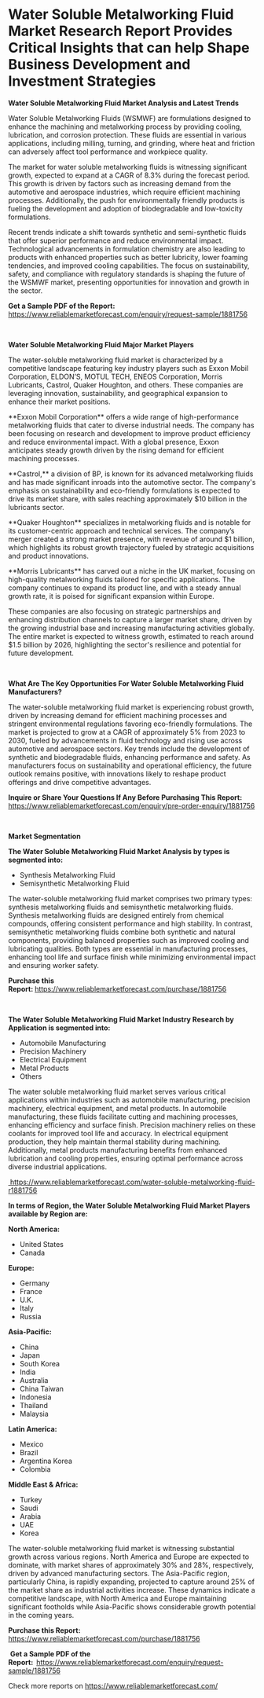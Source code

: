 <p><h1>Water Soluble Metalworking Fluid Market Research Report Provides Critical Insights that can help Shape Business Development and Investment Strategies</h1></p><p><strong>Water Soluble Metalworking Fluid Market Analysis and Latest Trends</strong></p>
<p><p>Water Soluble Metalworking Fluids (WSMWF) are formulations designed to enhance the machining and metalworking process by providing cooling, lubrication, and corrosion protection. These fluids are essential in various applications, including milling, turning, and grinding, where heat and friction can adversely affect tool performance and workpiece quality.</p><p>The market for water soluble metalworking fluids is witnessing significant growth, expected to expand at a CAGR of 8.3% during the forecast period. This growth is driven by factors such as increasing demand from the automotive and aerospace industries, which require efficient machining processes. Additionally, the push for environmentally friendly products is fueling the development and adoption of biodegradable and low-toxicity formulations.</p><p>Recent trends indicate a shift towards synthetic and semi-synthetic fluids that offer superior performance and reduce environmental impact. Technological advancements in formulation chemistry are also leading to products with enhanced properties such as better lubricity, lower foaming tendencies, and improved cooling capabilities. The focus on sustainability, safety, and compliance with regulatory standards is shaping the future of the WSMWF market, presenting opportunities for innovation and growth in the sector.</p></p>
<p><strong>Get a Sample PDF of the Report:&nbsp;</strong> <a href="https://www.reliablemarketforecast.com/enquiry/request-sample/1881756?utm_campaign=2260&utm_medium=2&utm_source=Github&utm_content=ia&utm_term=04022025&utm_id=water-soluble-metalworking-fluid">https://www.reliablemarketforecast.com/enquiry/request-sample/1881756</a></p>
<p>&nbsp;</p>
<p><strong>Water Soluble Metalworking Fluid Major Market Players</strong></p>
<p><p>The water-soluble metalworking fluid market is characterized by a competitive landscape featuring key industry players such as Exxon Mobil Corporation, ELDON’S, MOTUL TECH, ENEOS Corporation, Morris Lubricants, Castrol, Quaker Houghton, and others. These companies are leveraging innovation, sustainability, and geographical expansion to enhance their market positions.</p><p>**Exxon Mobil Corporation** offers a wide range of high-performance metalworking fluids that cater to diverse industrial needs. The company has been focusing on research and development to improve product efficiency and reduce environmental impact. With a global presence, Exxon anticipates steady growth driven by the rising demand for efficient machining processes.</p><p>**Castrol,** a division of BP, is known for its advanced metalworking fluids and has made significant inroads into the automotive sector. The company's emphasis on sustainability and eco-friendly formulations is expected to drive its market share, with sales reaching approximately $10 billion in the lubricants sector.</p><p>**Quaker Houghton** specializes in metalworking fluids and is notable for its customer-centric approach and technical services. The company’s merger created a strong market presence, with revenue of around $1 billion, which highlights its robust growth trajectory fueled by strategic acquisitions and product innovations.</p><p>**Morris Lubricants** has carved out a niche in the UK market, focusing on high-quality metalworking fluids tailored for specific applications. The company continues to expand its product line, and with a steady annual growth rate, it is poised for significant expansion within Europe.</p><p>These companies are also focusing on strategic partnerships and enhancing distribution channels to capture a larger market share, driven by the growing industrial base and increasing manufacturing activities globally. The entire market is expected to witness growth, estimated to reach around $1.5 billion by 2026, highlighting the sector's resilience and potential for future development.</p></p>
<p>&nbsp;</p>
<p><strong>What Are The Key Opportunities For Water Soluble Metalworking Fluid Manufacturers?</strong></p>
<p><p>The water-soluble metalworking fluid market is experiencing robust growth, driven by increasing demand for efficient machining processes and stringent environmental regulations favoring eco-friendly formulations. The market is projected to grow at a CAGR of approximately 5% from 2023 to 2030, fueled by advancements in fluid technology and rising use across automotive and aerospace sectors. Key trends include the development of synthetic and biodegradable fluids, enhancing performance and safety. As manufacturers focus on sustainability and operational efficiency, the future outlook remains positive, with innovations likely to reshape product offerings and drive competitive advantages.</p></p>
<p><strong>Inquire or Share Your Questions If Any Before Purchasing This Report:</strong> <a href="https://www.reliablemarketforecast.com/enquiry/pre-order-enquiry/1881756?utm_campaign=2260&utm_medium=2&utm_source=Github&utm_content=ia&utm_term=04022025&utm_id=water-soluble-metalworking-fluid">https://www.reliablemarketforecast.com/enquiry/pre-order-enquiry/1881756</a></p>
<p>&nbsp;</p>
<p><strong>Market Segmentation</strong></p>
<p><strong>The Water Soluble Metalworking Fluid Market Analysis by types is segmented into:</strong></p>
<p><ul><li>Synthesis Metalworking Fluid</li><li>Semisynthetic Metalworking Fluid</li></ul></p>
<p><p>The water-soluble metalworking fluid market comprises two primary types: synthesis metalworking fluids and semisynthetic metalworking fluids. Synthesis metalworking fluids are designed entirely from chemical compounds, offering consistent performance and high stability. In contrast, semisynthetic metalworking fluids combine both synthetic and natural components, providing balanced properties such as improved cooling and lubricating qualities. Both types are essential in manufacturing processes, enhancing tool life and surface finish while minimizing environmental impact and ensuring worker safety.</p></p>
<p><strong>Purchase this Report:&nbsp;</strong><a href="https://www.reliablemarketforecast.com/purchase/1881756?utm_campaign=2260&utm_medium=2&utm_source=Github&utm_content=ia&utm_term=04022025&utm_id=water-soluble-metalworking-fluid">https://www.reliablemarketforecast.com/purchase/1881756</a></p>
<p>&nbsp;</p>
<p><strong>The Water Soluble Metalworking Fluid Market Industry Research by Application is segmented into:</strong></p>
<p><ul><li>Automobile Manufacturing</li><li>Precision Machinery</li><li>Electrical Equipment</li><li>Metal Products</li><li>Others</li></ul></p>
<p><p>The water soluble metalworking fluid market serves various critical applications within industries such as automobile manufacturing, precision machinery, electrical equipment, and metal products. In automobile manufacturing, these fluids facilitate cutting and machining processes, enhancing efficiency and surface finish. Precision machinery relies on these coolants for improved tool life and accuracy. In electrical equipment production, they help maintain thermal stability during machining. Additionally, metal products manufacturing benefits from enhanced lubrication and cooling properties, ensuring optimal performance across diverse industrial applications.</p></p>
<p><a href="https://www.reliablemarketforecast.com/water-soluble-metalworking-fluid-r1881756?utm_campaign=2260&utm_medium=2&utm_source=Github&utm_content=ia&utm_term=04022025&utm_id=water-soluble-metalworking-fluid">&nbsp;https://www.reliablemarketforecast.com/water-soluble-metalworking-fluid-r1881756</a></p>
<p><strong>In terms of Region, the Water Soluble Metalworking Fluid Market Players available by Region are:</strong></p>
<p>
    <p> <strong> North America: </strong>
        <ul>
            <li>United States</li>
            <li>Canada</li>
        </ul>
        </p> 
    <p> <strong> Europe: </strong>
        <ul>
            <li>Germany</li>
            <li>France</li>
            <li>U.K.</li>
            <li>Italy</li>
            <li>Russia</li>
        </ul>
        </p> 
    <p> <strong> Asia-Pacific: </strong>
        <ul>
            <li>China</li>
            <li>Japan</li>
            <li>South Korea</li>
            <li>India</li>
            <li>Australia</li>
            <li>China Taiwan</li>
            <li>Indonesia</li>
            <li>Thailand</li>
            <li>Malaysia</li>
        </ul>
        </p> 
    <p> <strong> Latin America: </strong>
        <ul>
            <li>Mexico</li>
            <li>Brazil</li>
            <li>Argentina Korea</li>
            <li>Colombia</li>
        </ul>
        </p> 
    <p> <strong> Middle East & Africa: </strong>
        <ul>
            <li>Turkey</li>
            <li>Saudi</li>
            <li>Arabia</li>
            <li>UAE</li>
            <li>Korea</li>
        </ul>
    </p>
    </p>
<p><p>The water-soluble metalworking fluid market is witnessing substantial growth across various regions. North America and Europe are expected to dominate, with market shares of approximately 30% and 28%, respectively, driven by advanced manufacturing sectors. The Asia-Pacific region, particularly China, is rapidly expanding, projected to capture around 25% of the market share as industrial activities increase. These dynamics indicate a competitive landscape, with North America and Europe maintaining significant footholds while Asia-Pacific shows considerable growth potential in the coming years.</p></p>
<p><strong>Purchase this Report: </strong><a href="https://www.reliablemarketforecast.com/purchase/1881756?utm_campaign=2260&utm_medium=2&utm_source=Github&utm_content=ia&utm_term=04022025&utm_id=water-soluble-metalworking-fluid">https://www.reliablemarketforecast.com/purchase/1881756</a></p>
<p>&nbsp;<strong>Get a Sample PDF of the Report:&nbsp;&nbsp;</strong><a href="https://www.reliablemarketforecast.com/enquiry/request-sample/1881756?utm_campaign=2260&utm_medium=2&utm_source=Github&utm_content=ia&utm_term=04022025&utm_id=water-soluble-metalworking-fluid">https://www.reliablemarketforecast.com/enquiry/request-sample/1881756</a></p>
<p><strong></strong></p>
<p>Check more reports on <a href="https://www.reliablemarketforecast.com/?utm_campaign=2260&utm_medium=2&utm_source=Github&utm_content=ia&utm_term=04022025&utm_id=water-soluble-metalworking-fluid">https://www.reliablemarketforecast.com/</a></p>